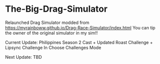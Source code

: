 # The-Big-Drag-Simulator
Relaunched Drag Simulator modded from https://myrainboww.github.io/Drag-Race-Simulator/index.html 
You can tip the owner of the original simulator in my sim!!

Current Update: Philippines Season 2 Cast + Updated Roast Challenge + Lipsync Challenge In Choose Challenges Mode

Next Update: TBD 
